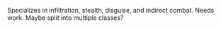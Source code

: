 Specializes in infiltration, stealth, disguise, and indirect combat. Needs work. Maybe split into multiple classes?
